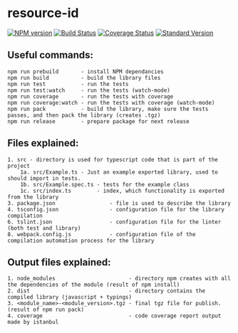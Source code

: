 # resource-id
[![NPM version](https://img.shields.io/npm/v/resource-id.svg)](https://www.npmjs.com/package/resource-id)
[![Build Status](https://travis-ci.org/onirashu/resource-id.svg?branch=master)](https://travis-ci.org/onirashu/resource-id)
[![Coverage Status](https://coveralls.io/repos/github/onirashu/resource-id/badge.svg?branch=master)](https://coveralls.io/github/onirashu/resource-id?branch=master)
[![Standard Version](https://img.shields.io/badge/release-standard%20version-brightgreen.svg)](https://github.com/conventional-changelog/standard-version)

Useful commands:
----
    npm run prebuild       - install NPM dependancies
    npm run build          - build the library files
    npm run test           - run the tests
    npm run test:watch     - run the tests (watch-mode)
    npm run coverage       - run the tests with coverage
    npm run coverage:watch - run the tests with coverage (watch-mode)
    npm run pack           - build the library, make sure the tests passes, and then pack the library (creates .tgz)
    npm run release        - prepare package for next release

Files explained:
----
    1. src - directory is used for typescript code that is part of the project
        1a. src/Example.ts - Just an example exported library, used to should import in tests.
        1b. src/Example.spec.ts - tests for the example class
        1c. src/index.ts        - index, which functionality is exported from the library
    3. package.json                 - file is used to describe the library
    4. tsconfig.json                - configuration file for the library compilation
    6. tslint.json                  - configuration file for the linter (both test and library)
    8. webpack.config.js            - configuration file of the compilation automation process for the library

Output files explained:
----
    1. node_modules                       - directory npm creates with all the dependencies of the module (result of npm install)
    2. dist                               - directory contains the compiled library (javascript + typings)
    3. <module_name>-<module_version>.tgz - final tgz file for publish. (result of npm run pack)
    4. coverage                           - code coverage report output made by istanbul
